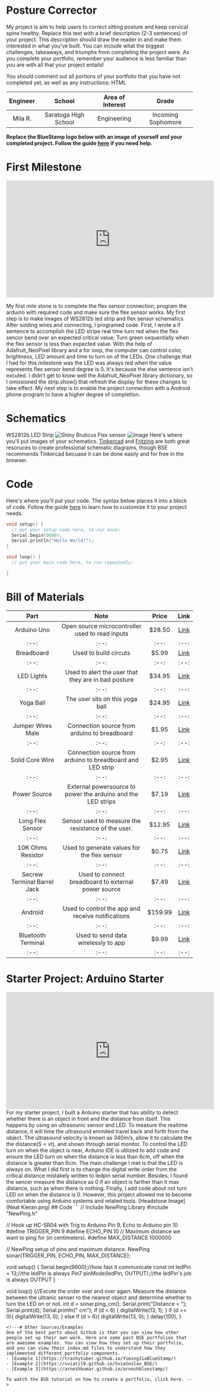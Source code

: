 # Posture Corrector
My project is aim to help users to correct sitting posture and keep cervical spine healthy. 
Replace this text with a brief description (2-3 sentences) of your project. This description should draw the reader in and make them interested in what you've built. You can include what the biggest challenges, takeaways, and triumphs from completing the project were. As you complete your portfolio, remember your audience is less familiar than you are with all that your project entails!

You should comment out all portions of your portfolio that you have not completed yet, as well as any instructions:
HTML 
<!--- This is an HTML comment in Markdown -->
<!--- Anything between these symbols will not render on the published site -->

| **Engineer** | **School** | **Area of Interest** | **Grade** |
|:--:|:--:|:--:|:--:|
| Mila R. | Saratoga High School | Engineering | Incoming Sophomore

**Replace the BlueStamp logo below with an image of yourself and your completed project. Follow the guide [here](https://tomcam.github.io/least-github-pages/adding-images-github-pages-site.html) if you need help.**
  
<!---# Final Milestone
# Second Milestone-->
# First Milestone
<iframe width="560" height="315" src="https://www.youtube.com/embed/qWUt8Wl382Y?si=09idMhwT-X0u8iI2" title="YouTube video player" frameborder="0" allow="accelerometer; autoplay; clipboard-write; encrypted-media; gyroscope; picture-in-picture; web-share" referrerpolicy="strict-origin-when-cross-origin" allowfullscreen></iframe>

My first mile stone is to complete the flex sensor connection, program the arduino with required code and make sure the flex sensor works. My first step is to make images of WS2812b led strip and flex sensor schematics. After solding wires and connecting, I programed code. First, I wrote a if sentence to accomplish the LED stripe real time turn red when the flex sencor bend over an expected critical value; Turn green sequentially when the flex sensor is less than expected value. With the help of Adafruit_NeoPixel library and a for loop, the computer can control color, brightness, LED amount and time to turn on of the LEDs.
One challenge that I had for this milestone was the LED was always red when the value represents flex sensor bend degree is 0. It's because the else sentence isn't excuted. I didn’t get to know well the Adafruit_NeoPixel library dictionary, so I omissioned the strip.show() that refresh the display for these changes to take effect.
My next step is to enable the project connection with a Android phone program to have a higher degree of completion.
# Schematics 
WS2812b LED Strip
![Shiny Bruticus](https://github.com/Mila-Rong/Mila-BlueStampProject/assets/172335758/806cf273-35f5-4d4e-9e75-c705c9f0e79d)
Flex sensor
![image](https://github.com/Mila-Rong/Mila-BlueStampProject/assets/172335758/84bef1d8-1d6a-4011-be44-0f94c5fc4af5)
Here's where you'll put images of your schematics. [Tinkercad](https://www.tinkercad.com/blog/official-guide-to-tinkercad-circuits) and [Fritzing](https://fritzing.org/learning/) are both great resoruces to create professional schematic diagrams, though BSE recommends Tinkercad becuase it can be done easily and for free in the browser.
# Code
Here's where you'll put your code. The syntax below places it into a block of code. Follow the guide [here]([url](https://www.markdownguide.org/extended-syntax/)) to learn how to customize it to your project needs. 

```c++
void setup() {
  // put your setup code here, to run once:
  Serial.begin(9600);
  Serial.println("Hello World!");
}

void loop() {
  // put your main code here, to run repeatedly:

}
```

# Bill of Materials

| **Part** | **Note** | **Price** | **Link** |
|:--:|:--:|:--:|:--:|
| Arduino Uno | Open source microcontroller used to read inputs | $28.50  | <a href="https://www.amazon.com/Arduino-A000066-ARDUINO-UNO-R3/dp/B008GRTSV6/ref=sr_1_3?crid=3VNEAL981J2CL&keywords=arduino+uno&qid=1685848547&sprefix=arduino%2Caps%2C170&sr=8-3"> Link </a> |
|:--:|:--:|:--:|:--:|
| Breadboard | Used to build circuts | $5.99 | <a href="https://www.amazon.com/Qunqi-point-Experiment-Breadboard-5-5%C3%978-2%C3%970-85cm/dp/B0135IQ0ZC/ref=sr_1_10?crid=2NREO3D61OYUY&keywords=breadboard&qid=1687992200&sprefix=breadboar%2Caps%2C210&sr=8-10"> Link </a> |
|:--:|:--:|:--:|:--:|
| LED Lights | Used to alert the user that they are in bad posture | $34.95 | <a href="https://www.amazon.com/Arduino-A000066-ARDUINO-UNO-R3/dp/B008GRTSV6/"> Link </a> |
|:--:|:--:|:--:|:--:|
| Yoga Ball | The user sits on this yoga ball | $24.95 | <a href="https://www.amazon.com/OPTP-Soft-Movement-Ball-Stability/dp/B07HZ1ZF2M/ref=sr_1_6?crid=2Z3VMANLO7K39&keywords=pilates+yoga+ball+12+inches&qid=1687561381&sprefix=pilates+yoga+ball+12+inche%2Caps%2C146&sr=8-6"> Link </a> |
|:--:|:--:|:--:|:--:|
| Jumper Wires Male | Connection source from arduino to breadboard | $1.95 | <a href="https://www.adafruit.com/product/1950"> Link </a> |
|:--:|:--:|:--:|:--:|
| Solid Core Wire | Connection source from arduino to breadboard and LED strip | $2.95 | <a href="https://www.adafruit.com/product/290"> Link </a> |
|:--:|:--:|:--:|:--:|
| Power Source | External powersource to power the arduino and the LED strips | $7.19 | <a href="https://www.amazon.com/Arkare-100V-240V-Replacement-Security-Raspberry-Pi/dp/B09W8X9VGK/ref=sr_1_2?keywords=ac+dc+adapter+5v&qid=1687987358&sr=8-2"> Link </a> |
|:--:|:--:|:--:|:--:|
| Long Flex Sensor | Sensor used to measure the resistance of the user. | $12.95 | <a href="https://www.adafruit.com/product/182"> Link </a> |
|:--:|:--:|:--:|:--:|
| 10K Ohms Resistor | Used to generate values for the flex sensor  | $0.75 | <a href="https://www.adafruit.com/product/2784"> Link </a> |
|:--:|:--:|:--:|:--:|
| Secrew Terminal Barrel Jack | Used to connect breadboard to external power source  | $7.49 | <a href="https://www.adafruit.com/product/2784](https://www.amazon.com/CGTime-Adapter-terminals-Connector-Security/dp/B07LFRDSB7/ref=sr_1_4?crid=2932T6C3FL0FF&keywords=screw+terminal+barrel+jack&qid=1688745780&sprefix=screw+termianl+barrel+jack%2Caps%2C142&sr=8-4)"> Link </a> |
|:--:|:--:|:--:|:--:|
| Android | Used to control the app and receive notifications  | $159.99 | <a href="https://www.amazon.com/dp/B09MZBTMQQ/ref=twister_B0BTCN5QXV?_encoding=UTF8&psc=1"> Link </a> |
|:--:|:--:|:--:|:--:|
| Bluetooth Terminal | Used to send data wirelessly to app  | $9.99| <a href="https://www.amazon.com/DSD-TECH-HC-05-Pass-through-Communication/dp/B01G9KSAF6/ref=sr_1_3?crid=1YJUU51AP8LFK&keywords=hc05+bluetooth+module+for+arduino&qid=1688745485&sprefix=HC05+blueetoo%2Caps%2C158&sr=8-3"> Link </a> |
|:--:|:--:|:--:|:--:|

# Starter Project: Arduino Starter
<iframe width="560" height="315" src="https://www.youtube.com/embed/AmasHNNt3hI?si=7HS6WkTH1lH-Cv-b" title="YouTube video player" frameborder="0" allow="accelerometer; autoplay; clipboard-write; encrypted-media; gyroscope; picture-in-picture; web-share" referrerpolicy="strict-origin-when-cross-origin" allowfullscreen></iframe>
For my starter project, I built a Arduino starter that has ability to detect whether there is an object in front and the distance from itself. This happens by using an ultrasounic sensor and LED. To measure the realtime distance, it will time the ultrasound emmited travel back and forth from the object. The ultrasound velocity is known as 340m/s, allow it to calculate the the distance(S = vt), and shown through serial monitor. To control the LED turn on when the object is near, Arduino IDE is utilized to add code and ensure the LED turn on when the distance is less than 6cm, off when the distance is greater than 6cm.
The main challenge I met is that the LED is always on. What I did first is to change the digital write order from the critical distance mistakely written to ledpin serial number. Besides, I found the sencer measure the distance as 0 if an object is farther than it max distance, such as when there is nothing. Finally, I add code about not turn LED on when the distance is 0. However, this project allowed me to become comfortable using Arduino systems and related tools.
[Headstone Image](Neat Kieran.png)
## Code
```
// Include NewPing Library
#include "NewPing.h"

// Hook up HC-SR04 with Trig to Arduino Pin 9, Echo to Arduino pin 10
#define TRIGGER_PIN 9
#define ECHO_PIN 10
// Maximum distance we want to ping for (in centimeters).
#define MAX_DISTANCE 1000000	

// NewPing setup of pins and maximum distance.
NewPing sonar(TRIGGER_PIN, ECHO_PIN, MAX_DISTANCE);

void setup() {
	Serial.begin(9600);//how fast it communicate
  const int ledPin = 13;//the ledPin is always Pin7
  pinMode(ledPin, OUTPUT);//the ledPin's job is always OUTPUT
}

void loop() {//Excute the order over and over again. Measure the distance between the ultranic senser ro the nearest object and determine whether to turn the LED on or not.
  int d = sonar.ping_cm();
  Serial.print("Distance = ");
	Serial.print(d);
	Serial.println(" cm");
  if (d < 6) {
    digitalWrite(13, 1);
  }
  if (d == 0){
    digitalWrite(13, 0);
  }
  else if (d > 6){
    digitalWrite(13, 0);
  }
  delay(100);
}
```
<!---# Other Sources/Examples
One of the best parts about Github is that you can view how other people set up their own work. Here are some past BSE portfolios that are awesome examples. You can view how they set up their portfolio, and you can view their index.md files to understand how they implemented different portfolio components.
- [Example 1](https://trashytuber.github.io/YimingJiaBlueStamp/)
- [Example 2](https://sviatil0.github.io/Sviatoslav_BSE/)
- [Example 3](https://arneshkumar.github.io/arneshbluestamp/)

To watch the BSE tutorial on how to create a portfolio, click here. -->

